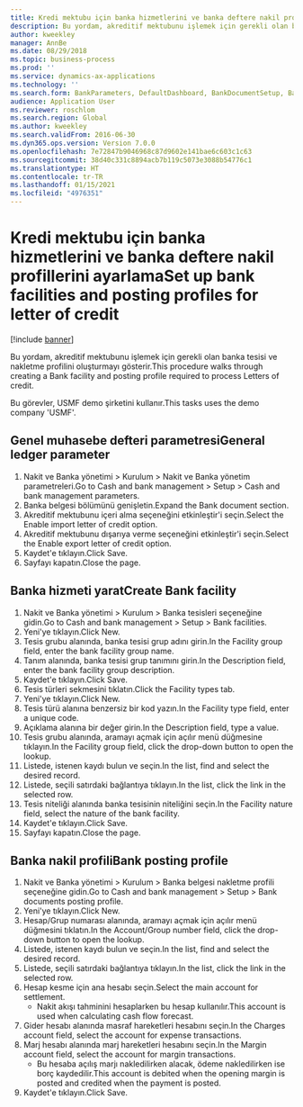 ```yaml
---
title: Kredi mektubu için banka hizmetlerini ve banka deftere nakil profillerini ayarlama
description: Bu yordam, akreditif mektubunu işlemek için gerekli olan banka tesisi ve nakletme profilini oluşturmayı gösterir.
author: kweekley
manager: AnnBe
ms.date: 08/29/2018
ms.topic: business-process
ms.prod: ''
ms.service: dynamics-ax-applications
ms.technology: ''
ms.search.form: BankParameters, DefaultDashboard, BankDocumentSetup, BankDocumentPosting
audience: Application User
ms.reviewer: roschlom
ms.search.region: Global
ms.author: kweekley
ms.search.validFrom: 2016-06-30
ms.dyn365.ops.version: Version 7.0.0
ms.openlocfilehash: 7e72847b9046968c87d9602e141bae6c603c1c63
ms.sourcegitcommit: 38d40c331c8894acb7b119c5073e3088b54776c1
ms.translationtype: HT
ms.contentlocale: tr-TR
ms.lasthandoff: 01/15/2021
ms.locfileid: "4976351"
---
```

# <a name="set-up-bank-facilities-and-posting-profiles-for-letter-of-credit"></a><span data-ttu-id="73446-103">Kredi mektubu için banka hizmetlerini ve banka deftere nakil profillerini ayarlama</span><span class="sxs-lookup"><span data-stu-id="73446-103">Set up bank facilities and posting profiles for letter of credit</span></span>

[!include [banner](../../includes/banner.md)]

<span data-ttu-id="73446-104">Bu yordam, akreditif mektubunu işlemek için gerekli olan banka tesisi ve nakletme profilini oluşturmayı gösterir.</span><span class="sxs-lookup"><span data-stu-id="73446-104">This procedure walks through creating a Bank facility and posting profile required to process Letters of credit.</span></span> 

<span data-ttu-id="73446-105">Bu görevler, USMF demo şirketini kullanır.</span><span class="sxs-lookup"><span data-stu-id="73446-105">This tasks uses the demo company 'USMF'.</span></span>






## <a name="general-ledger-parameter"></a><span data-ttu-id="73446-106">Genel muhasebe defteri parametresi</span><span class="sxs-lookup"><span data-stu-id="73446-106">General ledger parameter</span></span>
1. <span data-ttu-id="73446-107">Nakit ve Banka yönetimi > Kurulum > Nakit ve Banka yönetim parametreleri.</span><span class="sxs-lookup"><span data-stu-id="73446-107">Go to Cash and bank management > Setup > Cash and bank management parameters.</span></span>
2. <span data-ttu-id="73446-108">Banka belgesi bölümünü genişletin.</span><span class="sxs-lookup"><span data-stu-id="73446-108">Expand the Bank document section.</span></span>
3. <span data-ttu-id="73446-109">Akreditif mektubunu içeri alma seçeneğini etkinleştir'i seçin.</span><span class="sxs-lookup"><span data-stu-id="73446-109">Select the Enable import letter of credit option.</span></span>
4. <span data-ttu-id="73446-110">Akreditif mektubunu dışarıya verme seçeneğini etkinleştir'i seçin.</span><span class="sxs-lookup"><span data-stu-id="73446-110">Select the Enable export letter of credit option.</span></span>
5. <span data-ttu-id="73446-111">Kaydet'e tıklayın.</span><span class="sxs-lookup"><span data-stu-id="73446-111">Click Save.</span></span>
6. <span data-ttu-id="73446-112">Sayfayı kapatın.</span><span class="sxs-lookup"><span data-stu-id="73446-112">Close the page.</span></span>

## <a name="create-bank-facility"></a><span data-ttu-id="73446-113">Banka hizmeti yarat</span><span class="sxs-lookup"><span data-stu-id="73446-113">Create Bank facility</span></span>
1. <span data-ttu-id="73446-114">Nakit ve Banka yönetimi > Kurulum > Banka tesisleri seçeneğine gidin.</span><span class="sxs-lookup"><span data-stu-id="73446-114">Go to Cash and bank management > Setup > Bank facilities.</span></span>
2. <span data-ttu-id="73446-115">Yeni'ye tıklayın.</span><span class="sxs-lookup"><span data-stu-id="73446-115">Click New.</span></span>
3. <span data-ttu-id="73446-116">Tesis grubu alanında, banka tesisi grup adını girin.</span><span class="sxs-lookup"><span data-stu-id="73446-116">In the Facility group field, enter the bank facility group name.</span></span>
4. <span data-ttu-id="73446-117">Tanım alanında, banka tesisi grup tanımını girin.</span><span class="sxs-lookup"><span data-stu-id="73446-117">In the Description field, enter the bank facility group description.</span></span>
5. <span data-ttu-id="73446-118">Kaydet'e tıklayın.</span><span class="sxs-lookup"><span data-stu-id="73446-118">Click Save.</span></span>
6. <span data-ttu-id="73446-119">Tesis türleri sekmesini tıklatın.</span><span class="sxs-lookup"><span data-stu-id="73446-119">Click the Facility types tab.</span></span>
7. <span data-ttu-id="73446-120">Yeni'ye tıklayın.</span><span class="sxs-lookup"><span data-stu-id="73446-120">Click New.</span></span>
8. <span data-ttu-id="73446-121">Tesis türü alanına benzersiz bir kod yazın.</span><span class="sxs-lookup"><span data-stu-id="73446-121">In the Facility type field, enter a unique code.</span></span>
9. <span data-ttu-id="73446-122">Açıklama alanına bir değer girin.</span><span class="sxs-lookup"><span data-stu-id="73446-122">In the Description field, type a value.</span></span>
10. <span data-ttu-id="73446-123">Tesis grubu alanında, aramayı açmak için açılır menü düğmesine tıklayın.</span><span class="sxs-lookup"><span data-stu-id="73446-123">In the Facility group field, click the drop-down button to open the lookup.</span></span>
11. <span data-ttu-id="73446-124">Listede, istenen kaydı bulun ve seçin.</span><span class="sxs-lookup"><span data-stu-id="73446-124">In the list, find and select the desired record.</span></span>
12. <span data-ttu-id="73446-125">Listede, seçili satırdaki bağlantıya tıklayın.</span><span class="sxs-lookup"><span data-stu-id="73446-125">In the list, click the link in the selected row.</span></span>
13. <span data-ttu-id="73446-126">Tesis niteliği alanında banka tesisinin niteliğini seçin.</span><span class="sxs-lookup"><span data-stu-id="73446-126">In the Facility nature field, select the nature of the bank facility.</span></span>
14. <span data-ttu-id="73446-127">Kaydet'e tıklayın.</span><span class="sxs-lookup"><span data-stu-id="73446-127">Click Save.</span></span>
15. <span data-ttu-id="73446-128">Sayfayı kapatın.</span><span class="sxs-lookup"><span data-stu-id="73446-128">Close the page.</span></span>

## <a name="bank-posting-profile"></a><span data-ttu-id="73446-129">Banka nakil profili</span><span class="sxs-lookup"><span data-stu-id="73446-129">Bank posting profile</span></span>
1. <span data-ttu-id="73446-130">Nakit ve Banka yönetimi > Kurulum > Banka belgesi nakletme profili seçeneğine gidin.</span><span class="sxs-lookup"><span data-stu-id="73446-130">Go to Cash and bank management > Setup > Bank documents posting profile.</span></span>
2. <span data-ttu-id="73446-131">Yeni'ye tıklayın.</span><span class="sxs-lookup"><span data-stu-id="73446-131">Click New.</span></span>
3. <span data-ttu-id="73446-132">Hesap/Grup numarası alanında, aramayı açmak için açılır menü düğmesini tıklatın.</span><span class="sxs-lookup"><span data-stu-id="73446-132">In the Account/Group number field, click the drop-down button to open the lookup.</span></span>
4. <span data-ttu-id="73446-133">Listede, istenen kaydı bulun ve seçin.</span><span class="sxs-lookup"><span data-stu-id="73446-133">In the list, find and select the desired record.</span></span>
5. <span data-ttu-id="73446-134">Listede, seçili satırdaki bağlantıya tıklayın.</span><span class="sxs-lookup"><span data-stu-id="73446-134">In the list, click the link in the selected row.</span></span>
6. <span data-ttu-id="73446-135">Hesap kesme için ana hesabı seçin.</span><span class="sxs-lookup"><span data-stu-id="73446-135">Select the main account for settlement.</span></span>
    * <span data-ttu-id="73446-136">Nakit akışı tahminini hesaplarken bu hesap kullanılır.</span><span class="sxs-lookup"><span data-stu-id="73446-136">This account is used when calculating cash flow forecast.</span></span>  
7. <span data-ttu-id="73446-137">Gider hesabı alanında masraf hareketleri hesabını seçin.</span><span class="sxs-lookup"><span data-stu-id="73446-137">In the Charges account field, select the account for expense transactions.</span></span>
8. <span data-ttu-id="73446-138">Marj hesabı alanında marj hareketleri hesabını seçin.</span><span class="sxs-lookup"><span data-stu-id="73446-138">In the Margin account field, select the account for margin transactions.</span></span>
    * <span data-ttu-id="73446-139">Bu hesaba açılış marjı nakledilirken alacak, ödeme nakledilirken ise borç kaydedilir.</span><span class="sxs-lookup"><span data-stu-id="73446-139">This account is debited when the opening margin is posted and credited when the payment is posted.</span></span>  
9. <span data-ttu-id="73446-140">Kaydet'e tıklayın.</span><span class="sxs-lookup"><span data-stu-id="73446-140">Click Save.</span></span>

